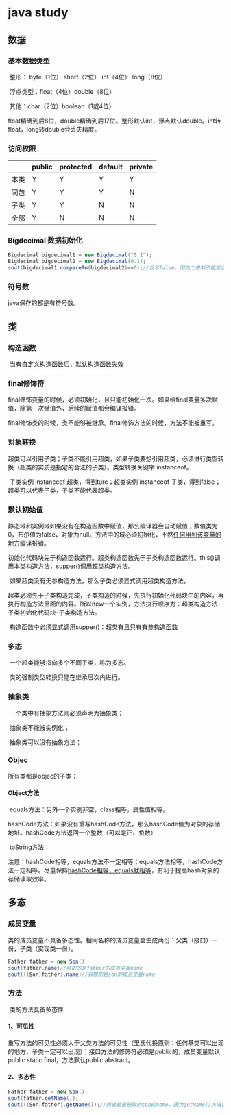 # java study

## 数据

### 基本数据类型

​	整形： byte（1位） short（2位） int（4位） long（8位）

​	浮点类型：float（4位）double（8位）

​	其他：char（2位）boolean（1或4位） 

​	float精确到后8位，double精确到后17位。整形默认int，浮点默认double。int转float，long转double会丢失精度。

### 访问权限

|      | public | protected | default | private |
| ---- | ------ | --------- | ------- | ------- |
| 本类 | Y      | Y         | Y       | Y       |
| 同包 | Y      | Y         | Y       | N       |
| 子类 | Y      | Y         | N       | N       |
| 全部 | Y      | N         | N       | N       |

### Bigdecimal 数据初始化

```java
Bigdecimal bigdecimal1 = new Bigdecimal("0.1");
Bigdecimal bigdecimal2 = new Bigdecimal(0.1);
sout(bigdecimal1.compareTo(bigdecimal2)==0);//显示false，因为二进制不能完全表示0.1，bigdecimal1只能是0.1的约等数。
```

### 符号数

java保存的都是有符号数。

## 类

### 构造函数

​	当有<u>自定义构造函数</u>后，<u>默认构造函数</u>失效

### final修饰符

​	final修饰变量的时候，必须初始化，且只能初始化一次。如果给final变量多次赋值，除第一次赋值外，后续的赋值都会编译报错。

​	final修饰类的时候，类不能够被继承。final修饰方法的时候，方法不能被重写。

### 对象转换

​	超类可以引用子类；子类不能引用超类，如果子类要想引用超类，必须进行类型转换（超类的实质是指定的合法的子类）。类型转换关键字 instanceof。

​	子类实例 instanceof 超类，得到ture；超类实例 instanceof 子类，得到false；超类可以代表子类，子类不能代表超类。

### 默认初始值

​	静态域和实例域如果没有在构造函数中赋值，那么编译器会自动赋值；数值类为0，布尔值为false，对象为null。方法中的域必须初始化，不然<u>任何用到该变量的地方编译报错</u>。

​	初始化代码块先于构造函数运行。超类构造函数先于子类构造函数运行。this()调用本类构造方法，supper()调用超类构造方法。

​	如果超类没有无参构造方法，那么子类必须显式调用超类构造方法。

​	超类必须先于子类构造完成，子类构造的时候，先执行初始化代码块中的内容，再执行构造方法里面的内容。所以new一个实例，方法执行顺序为：超类构造方法-子类初始化代码块-子类构造方法。

​	构造函数中必须显式调用supper()：超类有且只有<u>有参构造函数</u>

### 多态

​	一个超类能够指向多个不同子类，称为多态。

​	类的强制类型转换只能在继承层次内进行。

### 抽象类

​	一个类中有抽象方法则必须声明为抽象类；

​	抽象类不能被实例化；

​	抽象类可以没有抽象方法；

### Objec

所有类都是objec的子类；

#### Object方法

​	equals方法：另外一个实例非空，class相等，属性值相等。

​	hashCode方法：如果没有重写hashCode方法，那么hashCode值为对象的存储地址。hashCode方法返回一个整数（可以是正、负数）

​	toString方法：

​	注意：hashCode相等，equals方法不一定相等；equals方法相等，hashCode方法一定相等。尽量保持<u>hashCode相等，equals就相等</u>，有利于提高hash对象的存储读取效率。

## 多态

### 成员变量

​	类的成员变量不具备多态性。相同名称的成员变量会生成两份：父类（接口）一份，子类（实现类一份）。

```java
Father father = new Son();
sout(father.name)//获取的是father的成员变量name
sout(((Son)father).name)//获取的是son的成员变量name
```

### 方法

​	类的方法具备多态性

#### 1、可见性

​	重写方法的可见性必须大于父类方法的可见性（里氏代换原则：任何基类可以出现的地方，子类一定可以出现）；接口方法的修饰符必须是public的，成员变量默认public static final，方法默认public abstract。

#### 2、多态性

```java
Father father = new Son();
sout(father.getName());
sout(((Son)father).getName());//两者都是获取的son的name，因为getName()方法调用的是Son的getName()方法
```

